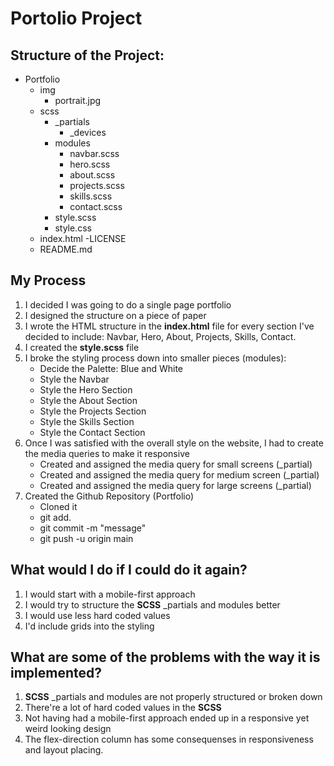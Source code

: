 # Portolio Project

## Structure of the Project:
- Portfolio
	- img
		- portrait.jpg
	- scss
		- _partials
			- _devices
		- modules
			- navbar.scss
			- hero.scss
			- about.scss
			- projects.scss
			- skills.scss
			- contact.scss
		- style.scss
		- style.css
	- index.html
	-LICENSE
	- README.md
	
## My Process
1. I decided I was going to do a single page portfolio 
2. I designed the structure on a piece of paper
3. I wrote the HTML structure in the **index.html** file for every section I've decided to include: Navbar, Hero, About, Projects, Skills, Contact.
4. I created the **style.scss** file
5. I broke the styling process down into smaller pieces (modules):
	- Decide the Palette: Blue and White 
    - Style the Navbar
    - Style the Hero Section
    - Style the About Section
    - Style the Projects Section
    - Style the Skills Section
    - Style the Contact Section
6. Once I was satisfied with the overall style on the website, I had to create the media queries to make it responsive
    - Created and assigned the media query for small screens (_partial)
    - Created and assigned the media query for medium screen (_partial)
    - Created and assigned the media query for large screens (_partial)
7. Created the Github Repository (Portfolio)
    - Cloned it
    - git add.
    - git commit -m "message"
    - git push -u origin main

## What would I do if I could do it again?
1. I would start with a mobile-first approach
2. I would try to structure the **SCSS** _partials and modules better
3. I would use less hard coded values
4. I'd include grids into the styling

## What are some of the problems with the way it is implemented?
1. **SCSS** _partials and modules are not properly structured or broken down
2. There're a lot of hard coded values in the **SCSS**
3. Not having had a mobile-first approach ended up in a responsive yet weird looking design
4. The flex-direction column has some consequenses in responsiveness and layout placing.
